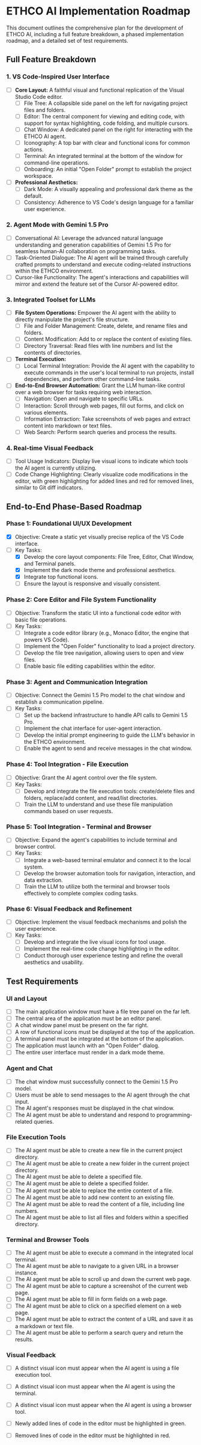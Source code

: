 # ETHCO AI Implementation Roadmap

This document outlines the comprehensive plan for the development of ETHCO AI, including a full feature breakdown, a phased implementation roadmap, and a detailed set of test requirements.

## Full Feature Breakdown

### 1. VS Code-Inspired User Interface

- [ ] **Core Layout:** A faithful visual and functional replication of the Visual Studio Code editor.
  - [ ] File Tree: A collapsible side panel on the left for navigating project files and folders.
  - [ ] Editor: The central component for viewing and editing code, with support for syntax highlighting, code folding, and multiple cursors.
  - [ ] Chat Window: A dedicated panel on the right for interacting with the ETHCO AI agent.
  - [ ] Iconography: A top bar with clear and functional icons for common actions.
  - [ ] Terminal: An integrated terminal at the bottom of the window for command-line operations.
  - [ ] Onboarding: An initial "Open Folder" prompt to establish the project workspace.

- [ ] **Professional Aesthetics:**
  - [ ] Dark Mode: A visually appealing and professional dark theme as the default.
  - [ ] Consistency: Adherence to VS Code's design language for a familiar user experience.

### 2. Agent Mode with Gemini 1.5 Pro

- [ ] Conversational AI: Leverage the advanced natural language understanding and generation capabilities of Gemini 1.5 Pro for seamless human-AI collaboration on programming tasks.
- [ ] Task-Oriented Dialogue: The AI agent will be trained through carefully crafted prompts to understand and execute coding-related instructions within the ETHCO environment.
- [ ] Cursor-like Functionality: The agent's interactions and capabilities will mirror and extend the feature set of the Cursor AI-powered editor.

### 3. Integrated Toolset for LLMs

- [ ] **File System Operations:** Empower the AI agent with the ability to directly manipulate the project's file structure.
  - [ ] File and Folder Management: Create, delete, and rename files and folders.
  - [ ] Content Modification: Add to or replace the content of existing files.
  - [ ] Directory Traversal: Read files with line numbers and list the contents of directories.

- [ ] **Terminal Execution:**
  - [ ] Local Terminal Integration: Provide the AI agent with the capability to execute commands in the user's local terminal to run projects, install dependencies, and perform other command-line tasks.

- [ ] **End-to-End Browser Automation:** Grant the LLM human-like control over a web browser for tasks requiring web interaction.
  - [ ] Navigation: Open and navigate to specific URLs.
  - [ ] Interaction: Scroll through web pages, fill out forms, and click on various elements.
  - [ ] Information Extraction: Take screenshots of web pages and extract content into markdown or text files.
  - [ ] Web Search: Perform search queries and process the results.

### 4. Real-time Visual Feedback

- [ ] Tool Usage Indicators: Display live visual icons to indicate which tools the AI agent is currently utilizing.
- [ ] Code Change Highlighting: Clearly visualize code modifications in the editor, with green highlighting for added lines and red for removed lines, similar to Git diff indicators.

## End-to-End Phase-Based Roadmap

### Phase 1: Foundational UI/UX Development

- [x] Objective: Create a static yet visually precise replica of the VS Code interface.
- [ ] Key Tasks:
  - [x] Develop the core layout components: File Tree, Editor, Chat Window, and Terminal panels.
  - [x] Implement the dark mode theme and professional aesthetics.
  - [x] Integrate top functional icons.
  - [ ] Ensure the layout is responsive and visually consistent.

### Phase 2: Core Editor and File System Functionality

- [ ] Objective: Transform the static UI into a functional code editor with basic file operations.
- [ ] Key Tasks:
  - [ ] Integrate a code editor library (e.g., Monaco Editor, the engine that powers VS Code).
  - [ ] Implement the "Open Folder" functionality to load a project directory.
  - [ ] Develop the file tree navigation, allowing users to open and view files.
  - [ ] Enable basic file editing capabilities within the editor.

### Phase 3: Agent and Communication Integration

- [ ] Objective: Connect the Gemini 1.5 Pro model to the chat window and establish a communication pipeline.
- [ ] Key Tasks:
  - [ ] Set up the backend infrastructure to handle API calls to Gemini 1.5 Pro.
  - [ ] Implement the chat interface for user-agent interaction.
  - [ ] Develop the initial prompt engineering to guide the LLM's behavior in the ETHCO environment.
  - [ ] Enable the agent to send and receive messages in the chat window.

### Phase 4: Tool Integration - File Execution

- [ ] Objective: Grant the AI agent control over the file system.
- [ ] Key Tasks:
  - [ ] Develop and integrate the file execution tools: create/delete files and folders, replace/add content, and read/list directories.
  - [ ] Train the LLM to understand and use these file manipulation commands based on user requests.

### Phase 5: Tool Integration - Terminal and Browser

- [ ] Objective: Expand the agent's capabilities to include terminal and browser control.
- [ ] Key Tasks:
  - [ ] Integrate a web-based terminal emulator and connect it to the local system.
  - [ ] Develop the browser automation tools for navigation, interaction, and data extraction.
  - [ ] Train the LLM to utilize both the terminal and browser tools effectively to complete complex coding tasks.

### Phase 6: Visual Feedback and Refinement

- [ ] Objective: Implement the visual feedback mechanisms and polish the user experience.
- [ ] Key Tasks:
  - [ ] Develop and integrate the live visual icons for tool usage.
  - [ ] Implement the real-time code change highlighting in the editor.
  - [ ] Conduct thorough user experience testing and refine the overall aesthetics and usability.

## Test Requirements

### UI and Layout

- [ ] The main application window must have a file tree panel on the far left.
- [ ] The central area of the application must be an editor panel.
- [ ] A chat window panel must be present on the far right.
- [ ] A row of functional icons must be displayed at the top of the application.
- [ ] A terminal panel must be integrated at the bottom of the application.
- [ ] The application must launch with an "Open Folder" dialog.
- [ ] The entire user interface must render in a dark mode theme.

### Agent and Chat

- [ ] The chat window must successfully connect to the Gemini 1.5 Pro model.
- [ ] Users must be able to send messages to the AI agent through the chat input.
- [ ] The AI agent's responses must be displayed in the chat window.
- [ ] The AI agent must be able to understand and respond to programming-related queries.

### File Execution Tools

- [ ] The AI agent must be able to create a new file in the current project directory.
- [ ] The AI agent must be able to create a new folder in the current project directory.
- [ ] The AI agent must be able to delete a specified file.
- [ ] The AI agent must be able to delete a specified folder.
- [ ] The AI agent must be able to replace the entire content of a file.
- [ ] The AI agent must be able to add new content to an existing file.
- [ ] The AI agent must be able to read the content of a file, including line numbers.
- [ ] The AI agent must be able to list all files and folders within a specified directory.

### Terminal and Browser Tools

- [ ] The AI agent must be able to execute a command in the integrated local terminal.
- [ ] The AI agent must be able to navigate to a given URL in a browser instance.
- [ ] The AI agent must be able to scroll up and down the current web page.
- [ ] The AI agent must be able to capture a screenshot of the current web page.
- [ ] The AI agent must be able to fill in form fields on a web page.
- [ ] The AI agent must be able to click on a specified element on a web page.
- [ ] The AI agent must be able to extract the content of a URL and save it as a markdown or text file.
- [ ] The AI agent must be able to perform a search query and return the results.

### Visual Feedback

- [ ] A distinct visual icon must appear when the AI agent is using a file execution tool.
- [ ] A distinct visual icon must appear when the AI agent is using the terminal.
- [ ] A distinct visual icon must appear when the AI agent is using a browser tool.
- [ ] Newly added lines of code in the editor must be highlighted in green.
- [ ] Removed lines of code in the editor must be highlighted in red.


